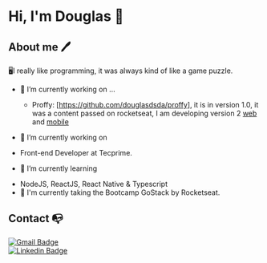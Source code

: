  
 # Hi, I'm Douglas 👋

## About me 🖊

🖥I really like programming, it was always kind of like a game puzzle.

- 🔭 I’m currently working on ...
   * Proffy:  [https://github.com/douglasdsda/proffy], it is in version 1.0, it was a content passed on rocketseat, I am developing version 2
   <a href="https://www.figma.com/file/m2Q75n6xDjKRYhWrIseKBv/Proffy-Web-2.0-(Copy)?node-id=160%3A2761">web</a> and  <a href="https://www.figma.com/file/yFcrnjdo0FQssylL3SAquJ/Proffy-Mobile-2.0-(Copy)?node-id=188%3A581">mobile</a>
   
- 🔭 I’m currently working on
 * Front-end Developer at Tecprime.
 
- 🌱 I’m currently learning
 * NodeJS, ReactJS, React Native & Typescript
 * 🚀 I'm currently taking the Bootcamp GoStack by Rocketseat.


## Contact :mailbox_with_no_mail:

[![Gmail Badge](https://img.shields.io/badge/-Douglas-c14438?style=flat-square&logo=Gmail&logoColor=white&link=mailto:douglasdsda@gmail.com)](mailto:douglasdsda@gmail.com) <br>
[![Linkedin Badge](https://img.shields.io/badge/-Douglas-blue?style=flat-square&logo=Linkedin&logoColor=white&link=https://www.linkedin.com/in/marcusgoncalvess/)](https://www.linkedin.com/in/douglas-souza-5b6bab31/) 
